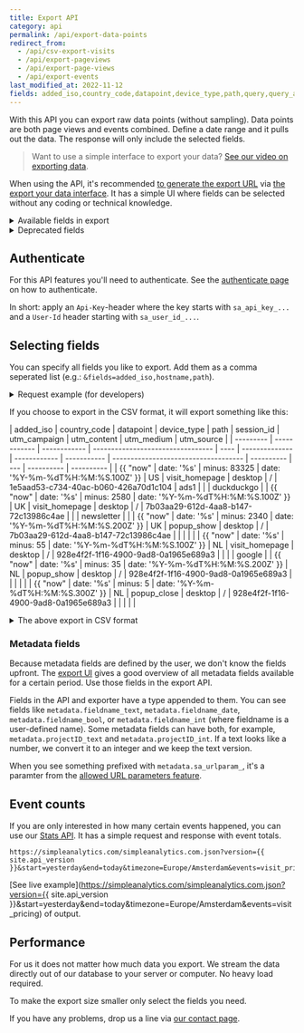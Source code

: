 ```yaml
---
title: Export API
category: api
permalink: /api/export-data-points
redirect_from:
  - /api/csv-export-visits
  - /api/export-pageviews
  - /api/export-page-views
  - /api/export-events
last_modified_at: 2022-11-12
fields: added_iso,country_code,datapoint,device_type,path,query,query_and_path,session_id,utm_source,utm_campaign,utm_content,utm_medium
---
```


With this API you can export raw data points (without sampling). Data points are both page views and events combined. Define a date range and it pulls out the data. The response will only include the selected fields.

> Want to use a simple interface to export your data? [See our video on exporting data](/export-data).

When using the API, it's recommended [to generate the export URL](/api/helpers#generate-export-url) via [the export your data interface](/export-data). It has a simple UI where fields can be selected without any coding or technical knowledge.

<details>
<summary>Available fields in export</summary>
<div markdown="1">

| Field               | Type    | Description                                                                                                                                                |
| ------------------- | ------- | ---------------------------------------------------------------------------------------------------------------------------------------------------------- |
| added_unix          | number  | The time of the page view in unix time format                                                                                                              |
| added_iso           | date    | The time of the page view in ISO8601 format                                                                                                                |
| hostname            | string  | The hostname of the website                                                                                                                                |
| hostname_original   | string  | When the hostname is overwritten, we store the original hostname                                                                                           |
| path                | string  | The path of the page view                                                                                                                                  |
| query               | string  | The query parameters of the URL                                                                                                                            |
| is_unique           | boolean | Is this page view unique                                                                                                                                   |
| is_robot            | boolean | Is page view visited by a robot or crawler                                                                                                                 |
| document_referrer   | string  | The [JavaScript `document.referrer`](https://developer.mozilla.org/en-US/docs/Web/API/Document/referrer) of the page                                       |
| utm_source          | string  | UTM source (specify via `ref=` or `utm_source` in your URL)                                                                                                |
| utm_medium          | string  | UTM medium (specify via `utm_medium` in your URL)                                                                                                          |
| utm_campaign        | string  | UTM campaign (specify via `utm_campaign` in your URL)                                                                                                      |
| utm_content         | string  | UTM content (specify via `utm_content` in your URL)                                                                                                        |
| utm_term            | string  | UTM term (specify via `utm_term` in your URL)                                                                                                              |
| scrolled_percentage | number  | How far did a visitor scroll on the page (in steps of 5%)                                                                                                  |
| duration_seconds    | number  | How many seconds did a visitor stay on this page (we stop the counter when a page is hidden)                                                               |
| viewport_width      | number  | Viewport width in pixels                                                                                                                                   |
| viewport_height     | number  | Viewport height in pixels                                                                                                                                  |
| screen_width        | number  | Screen width in pixels                                                                                                                                     |
| screen_height       | number  | Screen height in pixels                                                                                                                                    |
| user_agent          | string  | The [`navigator.userAgent`](https://developer.mozilla.org/en-US/docs/Web/API/NavigatorID/userAgent) of a browser (in case of a fake one we don't store it. |
| device_type         | string  | Either desktop, mobile, tablet, or tv.                                                                                                                     |
| country_code        | string  | 2 letter country code                                                                                                                                      |
| browser_name        | string  | Browser name                                                                                                                                               |
| browser_version     | string  | Browser version (do note this is a string)                                                                                                                 |
| os_name             | string  | OS name                                                                                                                                                    |
| os_version          | string  | OS version (do note this is a string)                                                                                                                      |
| lang_region         | string  | The region part of [navigator.language](https://developer.mozilla.org/en-US/docs/Web/API/NavigatorLanguage/language)                                       |
| lang_language       | string  | The language part of [navigator.language](https://developer.mozilla.org/en-US/docs/Web/API/NavigatorLanguage/language)                                     |
| uuid                | string  | A UUID v4 of the page view (this is not always unique)                                                                                                     |
| metadata.\*\*\*     | N/A     | Metadata are your own specified fields followed by a type (e.g. `project_text`)                                                                            |

Data like `scrolled_percentage` and `duration_seconds` is not always added because it depends on the browser features of the visitor. [Metadata](/metadata) is found in `metadata.***` fields. They will only be exported when specified by key (e.g.: `metadata.dark_mode_bool`).

</div>
</details>

<details>
<summary>Deprecated fields</summary>
<div markdown="1">

These fields are deprecated but we keep them for backward compatibility. It's recommended to not use it for new projects.

| Field               | Description                                                           |
| ------------------- | --------------------------------------------------------------------- |
| url                 | Please use hostname and path to get the full URL                      |
| referrer            | We replaced this with document_referrer                               |
| referrer_raw        | We replaced this with document_referrer                               |
| device_width_pixels | We replaced this with viewport_width                                  |
| device_width        | We replaced this with viewport_width                                  |
| source              | What is the source of this page view, mostly `js` from our JavaScript |

</div>
</details>

## Authenticate

For this API features you'll need to authenticate. See the [authenticate page](/api/authenticate) on how to authenticate.

In short: apply an `Api-Key`-header where the key starts with `sa_api_key_...` and a `User-Id` header starting with `sa_user_id_...`.

## Selecting fields

You can specify all fields you like to export. Add them as a comma seperated list (e.g.: `&fields=added_iso,hostname,path`).

<details>
<summary>Request example (for developers)</summary>
<div markdown="1">

To test if your API key works correctly you can replace the example values of this cURL example with your own.

```bash
curl "https://simpleanalytics.com/api/export/datapoints?version={{ site.api_version }}&format=csv&hostname=simpleanalytics.com&start={{ "now" | date: '%s' | minus: 2592000 | date: '%Y-%m-%d' }}&end={{ "now" | date: '%Y-%m-%d' }}&robots=false&timezone=Europe%2FAmsterdam&fields=added_iso,path&type=pageviews" \
     -H 'User-Id: sa_user_id_00000000-0000-0000-0000-000000000000' \
     -H 'Api-Key: sa_api_key_xxxxxxxxxxxxxxxxxxxxxxxxxxxxxxxxxxxx' \
     -H 'Content-Type: text/csv'
```

</div>
</details>

If you choose to export in the CSV format, it will export something like this:

| added_iso | country_code | datapoint    | device_type                       | path | session_id     | utm_campaign | utm_content | utm_medium                           | utm_source |
| --------- | ------------ | ------------ | --------------------------------- | ---- | -------------- | ------------ | ----------- | ------------------------------------ | ---------- | --- | ---------- | ---------- |
| {{ "now"  | date: '%s'   | minus: 83325 | date: '%Y-%m-%dT%H:%M:%S.100Z' }} | US   | visit_homepage | desktop      | /           | 1e5aad53-c734-40ac-b060-426a70d1c104 | ads1       |     |            | duckduckgo |
| {{ "now"  | date: '%s'   | minus: 2580  | date: '%Y-%m-%dT%H:%M:%S.100Z' }} | UK   | visit_homepage | desktop      | /           | 7b03aa29-612d-4aa8-b147-72c13986c4ae |            |     | newsletter |            |
| {{ "now"  | date: '%s'   | minus: 2340  | date: '%Y-%m-%dT%H:%M:%S.200Z' }} | UK   | popup_show     | desktop      | /           | 7b03aa29-612d-4aa8-b147-72c13986c4ae |            |     |            |            |
| {{ "now"  | date: '%s'   | minus: 55    | date: '%Y-%m-%dT%H:%M:%S.100Z' }} | NL   | visit_homepage | desktop      | /           | 928e4f2f-1f16-4900-9ad8-0a1965e689a3 |            |     |            | google     |
| {{ "now"  | date: '%s'   | minus: 35    | date: '%Y-%m-%dT%H:%M:%S.200Z' }} | NL   | popup_show     | desktop      | /           | 928e4f2f-1f16-4900-9ad8-0a1965e689a3 |            |     |            |            |
| {{ "now"  | date: '%s'   | minus: 5     | date: '%Y-%m-%dT%H:%M:%S.300Z' }} | NL   | popup_close    | desktop      | /           | 928e4f2f-1f16-4900-9ad8-0a1965e689a3 |            |     |            |            |

<details class="csv">
<summary>The above export in CSV format</summary>
<div markdown="1">

```
added_iso,country_code,datapoint,device_type,path,session_id,utm_campaign,utm_content,utm_medium,utm_source
{{ "now" | date: '%s' | minus: 83325 | date: '%Y-%m-%dT%H:%M:%S.100Z' }},US,visit_homepage,desktop,/,1e5aad53-c734-40ac-b060-426a70d1c104,ads1,,,duckduckgo
{{ "now" | date: '%s' | minus: 2580 | date: '%Y-%m-%dT%H:%M:%S.100Z' }},UK,visit_homepage,desktop,/,7b03aa29-612d-4aa8-b147-72c13986c4ae,,,newsletter,
{{ "now" | date: '%s' | minus: 2340 | date: '%Y-%m-%dT%H:%M:%S.200Z' }},UK,popup_show,desktop,/,7b03aa29-612d-4aa8-b147-72c13986c4ae,,,,
{{ "now" | date: '%s' | minus: 55 | date: '%Y-%m-%dT%H:%M:%S.100Z' }},NL,visit_homepage,desktop,/,928e4f2f-1f16-4900-9ad8-0a1965e689a3,,,,google
{{ "now" | date: '%s' | minus: 35 | date: '%Y-%m-%dT%H:%M:%S.200Z' }},NL,popup_show,desktop,/,928e4f2f-1f16-4900-9ad8-0a1965e689a3,,,,
{{ "now" | date: '%s' | minus: 5 | date: '%Y-%m-%dT%H:%M:%S.300Z' }},NL,popup_close,desktop,/,928e4f2f-1f16-4900-9ad8-0a1965e689a3,,,,
```

</div>
</details>

### Metadata fields

Because metadata fields are defined by the user, we don't know the fields upfront. The [export UI](/api/helpers#generate-export-url) gives a good overview of all metadata fields available for a certain period. Use those fields in the export API.

Fields in the API and exporter have a type appended to them. You can see fields like `metadata.fieldname_text`, `metadata.fieldname_date`, `metadata.fieldname_bool`, or `metadata.fieldname_int` (where fieldname is a user-defined name). Some metadata fields can have both, for example, `metadata.projectID_text` and `metadata.projectID_int`. If a text looks like a number, we convert it to an integer and we keep the text version.

When you see something prefixed with `metadata.sa_urlparam_`, it's a paramter from the [allowed URL parameters feature](/allow-params).

## Event counts

If you are only interested in how many certain events happened, you can use our [Stats API](/api/stats#events). It has a simple request and response with event totals.

```
https://simpleanalytics.com/simpleanalytics.com.json?version={{ site.api_version }}&start=yesterday&end=today&timezone=Europe/Amsterdam&events=visit_pricing
```

[See live example](https://simpleanalytics.com/simpleanalytics.com.json?version={{ site.api_version }}&start=yesterday&end=today&timezone=Europe/Amsterdam&events=visit_pricing) of output.

## Performance

For us it does not matter how much data you export. We stream the data directly out of our database to your server or computer. No heavy load required.

To make the export size smaller only select the fields you need.

If you have any problems, drop us a line via [our contact page](https://simpleanalytics.com/contact).

<style>
  .content div.table-wrapper td {
    white-space: nowrap;
    font-feature-settings: "tnum";
    font-variant-numeric: tabular-nums;
  }

  /* Apply styling to first table */
  .content details div.table-wrapper:nth-of-type(1) td:nth-of-type(3) {
    white-space: inherit;
  }

  .content table td,
  .content table th {
    font-size: 14px;
  }

  details.csv pre.highlight {
    white-space: pre;
  }
</style>
